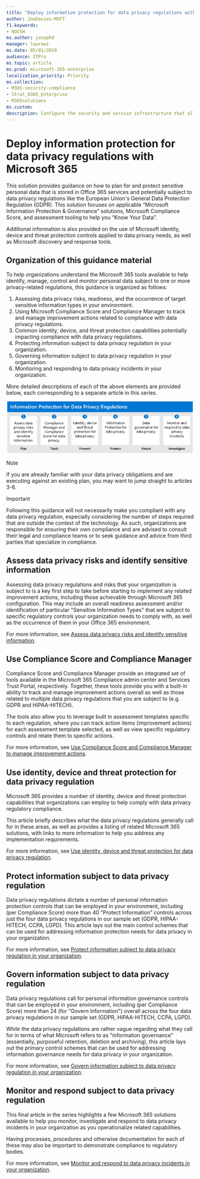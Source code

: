 ```yaml
---
title: "Deploy information protection for data privacy regulations with Microsoft 365"
author: JoeDavies-MSFT
f1.keywords:
- NOCSH
ms.author: josephd
manager: laurawi
ms.date: 05/01/2020
audience: ITPro
ms.topic: article
ms.prod: microsoft-365-enterprise
localization_priority: Priority
ms.collection: 
- M365-security-compliance
- Strat_O365_Enterprise
- M365solutions
ms.custom: 
description: Configure the security and service infrastructure that allows your information to be protected from malicious users.
---
```


# Deploy information protection for data privacy regulations with Microsoft 365

<!--
![The steps to empower remote workers with Microsoft 365](../media/empower-people-to-work-remotely/remote-workers-step-grid.png)
--> 


<!--

1. [Increase sign-in security with MFA](empower-people-to-work-remotely-secure-sign-in.md)
2. [Provide remote access to on-premises apps and services](empower-people-to-work-remotely-remote-access.md)
3. [Deploy endpoint management for your devices, PCs, and other endpoints](empower-people-to-work-remotely-manage-endpoints.md)
4. [Deploy remote worker productivity apps and services](empower-people-to-work-remotely-teams-productivity-apps.md)
5. [Create COVID-19 crisis communication venues](empower-people-to-work-remotely-communication-venues.md)
6. [Train remote workers and address usage feedback](empower-people-to-work-remotely-train-monitor-usage.md)

--> 

This solution provides guidance on how to plan for and protect sensitive personal data that is stored in Office 365 services and potentially subject to data privacy regulations like the European Union's General Data Protection Regulation (GDPR). This solution focuses on applicable “Microsoft Information Protection & Governance” solutions, Microsoft Compliance Score, and assessment tooling to help you “Know Your Data”. 
 
Additional information is also provided on the use of Microsoft identity, device and threat protection controls applied to data privacy needs, as well as Microsoft discovery and response tools. 

## Organization of this guidance material

To help organizations understand the Microsoft 365 tools available to help identify, manage, control and monitor personal data subject to one or more privacy-related regulations, this guidance is organized as follows:
 
1. Assessing data privacy risks, readiness, and the occurrence of target sensitive information types in your environment.
2. Using Microsoft Compliance Score and Compliance Manager to track and manage improvement actions related to compliance with data privacy regulations.
3. Common identity, device, and threat protection capabilities potentially impacting compliance with data privacy regulations.
4. Protecting information subject to data privacy regulation in your organization.
5. Governing information subject to data privacy regulation in your organization.
6. Monitoring and responding to data privacy incidents in your organization.

More detailed descriptions of each of the above elements are provided below, each corresponding to a separate article in this series.

![The steps to deploy information protection for data privacy regulations](../media/information-protection-deploy/information-protection-deploy-grid.png)

>[!Note]
>If you are already familiar with your data privacy obligations and are executing against an existing plan, you may want to jump straight to articles 3-6.

>[!Important]
>Following this guidance will not necessarily make you compliant with any data privacy regulation, especially considering the number of steps required that are outside the context of the technology. As such, organizations are responsible for ensuring their own compliance and are advised to consult their legal and compliance teams or to seek guidance and advice from third parties that specialize in compliance.
>

## Assess data privacy risks and identify sensitive information 

Assessing data privacy regulations and risks that your organization is subject to is a key first step to take before starting to implement any related improvement actions, including those achievable through Microsoft 365 configuration. This may include an overall readiness assessment and/or identification of particular "Sensitive Information Types" that are subject to specific regulatory controls your organization needs to comply with, as well as the occurrence of them in your Office 365 environment.

For more information, see [Assess data privacy risks and identify sensitive information](information-protection-deploy-assess.md).

## Use Compliance Score and Compliance Manager 

Compliance Score and Compliance Manager provide an integrated set of tools available in the Microsoft 365 Compliance admin center and Services Trust Portal, respectively. Together, these tools provide you with a built-in ability to track and manage improvement actions overall as well as those related to multiple data privacy regulations that you are subject to (e.g. GDPR and HIPAA-HITECH).

The tools also allow you to leverage built in assessment templates specific to each regulation, where you can track action items (improvement actions) for each assessment template selected, as well as view specific regulatory controls and relate them to specific actions.

For more information, see [Use Compliance Score and Compliance Manager to manage improvement actions](information-protection-deploy-compliance.md).

## Use identity, device and threat protection for data privacy regulation

Microsoft 365 provides a number of identity, device and threat protection capabilities that organizations can employ to help comply with data privacy regulatory compliance. 

This article briefly describes what the data privacy regulations generally call for in these areas, as well as provides a listing of related Microsoft 365 solutions, with links to more information to help you address any implementation requirements. 

For more information, see [Use identity, device and threat protection for data privacy regulation](information-protection-deploy-identity-device-threat.md).

## Protect information subject to data privacy regulation

Data privacy regulations dictate a number of personal information protection controls that can be employed in your environment, including (per Compliance Score) more than 40 "Protect Information” controls across just the four data privacy regulations in our sample set (GDPR, HIPAA-HITECH, CCPA, LGPD).
This article lays out the main control schemes that can be used for addressing information protection needs for data privacy in your organization.

For more information, see [Protect information subject to data privacy regulation in your organization](information-protection-deploy-protect-information.md).

## Govern information subject to data privacy regulation

Data privacy regulations call for personal information governance controls that can be employed in your environment, including (per Compliance Score) more than 24 (for "Govern Information") overall across the four data privacy regulations in our sample set (GDPR, HIPAA-HITECH, CCPA, LGPD).

While the data privacy regulations are rather vague regarding what they call for in terms of what Microsoft refers to as "information governance" (essentially, purposeful retention, deletion and archiving), this article lays out the primary control schemes that can be used for addressing information governance needs for data privacy in your organization.

For more information, see [Govern information subject to data privacy regulation in your organization](information-protection-deploy-govern.md).

## Monitor and respond subject to data privacy regulation

This final article in the series highlights a few Microsoft 365 solutions available to help you monitor, investigate and respond to data privacy incidents in your organization as you operationalize related capabilities. 

Having processes, procedures and otherwise documentation for each of these may also be important to demonstrate compliance to regulatory bodies.

For more information, see [Monitor and respond to data privacy incidents in your organization](information-protection-deploy-monitor-respond.md).

